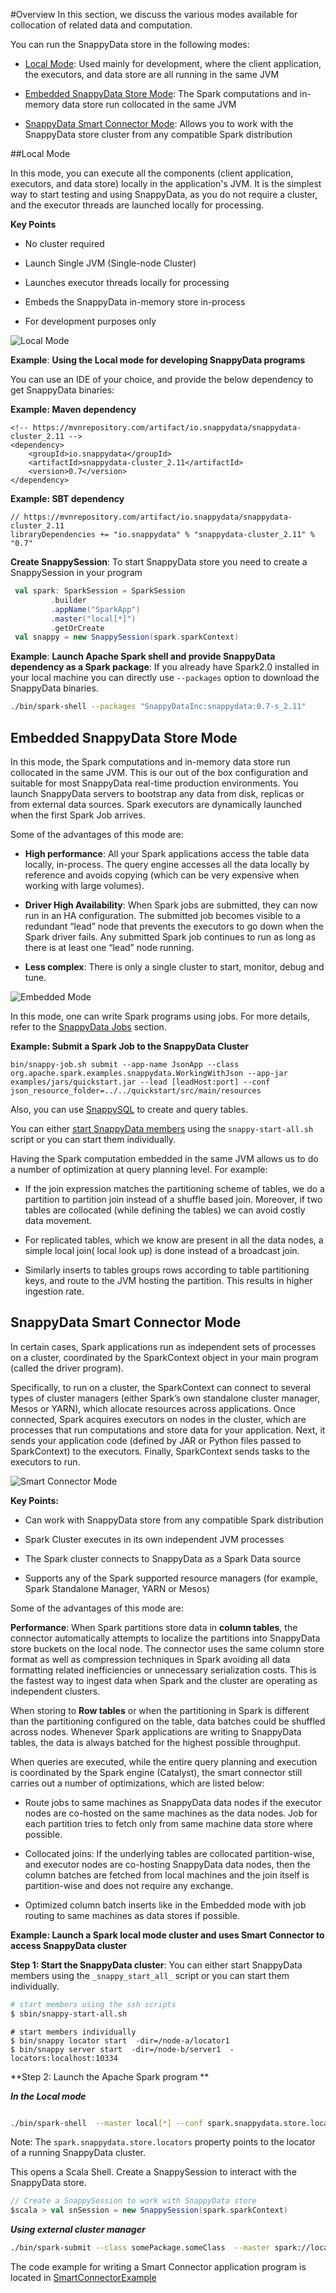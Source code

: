 #Overview
In this section, we discuss the various modes available for collocation of related data and computation.

You can run the SnappyData store in the following modes:

* [Local Mode](#localmode): Used mainly for development, where the client application, the executors, and data store are all running in the same JVM

* [Embedded SnappyData Store Mode](#embeddedmode): The Spark computations and in-memory data store run collocated in the same JVM

* [SnappyData Smart Connector Mode](#connectormode): Allows you to work with the SnappyData store cluster from any compatible Spark distribution
 
<a id="localmode"></a>
##Local Mode

In this mode, you can execute all the components (client application, executors, and data store) locally in the application's JVM. It is the simplest way to start testing and using SnappyData, as you do not require a cluster, and the  executor threads are launched locally for processing.

**Key Points**

* No cluster required

* Launch Single JVM (Single-node Cluster)

* Launches executor threads locally for processing

* Embeds the SnappyData in-memory store in-process

* For development purposes only
 
![Local Mode](Images/SnappyLocalMode.png)

**Example**: **Using the Local mode for developing SnappyData programs**

You can use an IDE of your choice, and provide the below dependency to get SnappyData binaries:

**Example: Maven dependency**
```
<!-- https://mvnrepository.com/artifact/io.snappydata/snappydata-cluster_2.11 -->
<dependency>
    <groupId>io.snappydata</groupId>
    <artifactId>snappydata-cluster_2.11</artifactId>
    <version>0.7</version>
</dependency>
```
**Example: SBT dependency**

```
// https://mvnrepository.com/artifact/io.snappydata/snappydata-cluster_2.11
libraryDependencies += "io.snappydata" % "snappydata-cluster_2.11" % "0.7"

```
**Create SnappySession**: To start SnappyData store you need to create a SnappySession in your program
```scala
 val spark: SparkSession = SparkSession
         .builder
         .appName("SparkApp")
         .master("local[*]")
         .getOrCreate
 val snappy = new SnappySession(spark.sparkContext)
```
  
  
  
**Example**: **Launch Apache Spark shell and provide SnappyData dependency as a Spark package**:
If you already have Spark2.0 installed in your local machine you can directly use `--packages` option to download the SnappyData binaries.
```bash
./bin/spark-shell --packages "SnappyDataInc:snappydata:0.7-s_2.11"
```


<a id="embeddedmode"></a>
## Embedded SnappyData Store Mode
In this mode, the Spark computations and in-memory data store run collocated in the same JVM. This is our out of the box configuration and suitable for most SnappyData real-time production environments. You launch SnappyData servers to bootstrap any data from disk, replicas or from external data sources.
Spark executors are dynamically launched when the first Spark Job arrives.

Some of the advantages of this mode are:

* **High performance**: All your Spark applications access the table data locally, in-process. The query engine accesses all the data locally by reference and avoids copying (which can be very expensive when working with large volumes).

* **Driver High Availability**: When Spark jobs are submitted, they can now run in an HA configuration. The submitted job becomes visible to a redundant “lead” node that prevents the executors to go down when the Spark driver fails. Any submitted Spark job continues to run as long as there is at least one “lead” node running.

* **Less complex**: There is only a single cluster to start, monitor, debug and tune.

![Embedded Mode](Images/SnappyEmbeddedMode.png)

In this mode, one can write Spark programs using jobs. For more details, refer to the [SnappyData Jobs](programming_guide#snappydata-jobs) section.

**Example: Submit a Spark Job to the SnappyData Cluster**
```
bin/snappy-job.sh submit --app-name JsonApp --class org.apache.spark.examples.snappydata.WorkingWithJson --app-jar examples/jars/quickstart.jar --lead [leadHost:port] --conf json_resource_folder=../../quickstart/src/main/resources
```

Also, you can use [SnappySQL](howto/#howto-snappyShell) to create and query tables.

You can either [start SnappyData members](install.md) using the `snappy-start-all.sh` script or you can start them individually.

Having the Spark computation embedded in the same JVM allows us to do a number of optimization at query planning level. For example:

* If the join expression matches the partitioning scheme of tables, we do a partition to partition join instead of a shuffle based join.
  Moreover, if two tables are collocated (while defining the tables) we can avoid costly data movement.

* For replicated tables, which we know are present in all the data nodes,  a simple local join( local look up)  is done instead of a broadcast join.

* Similarly inserts to tables groups rows according to table partitioning keys, and route to the JVM hosting the partition. This results in higher ingestion rate.

<a id="connectormode"></a>
## SnappyData Smart Connector Mode
In certain cases, Spark applications run as independent sets of processes on a cluster, coordinated by the SparkContext object in your main program (called the driver program).

Specifically, to run on a cluster, the SparkContext can connect to several types of cluster managers (either Spark’s own standalone cluster manager, Mesos or YARN), which allocate resources across applications. Once connected, Spark acquires executors on nodes in the cluster, which are processes that run computations and store data for your application. Next, it sends your application code (defined by JAR or Python files passed to SparkContext) to the executors. Finally, SparkContext sends tasks to the executors to run.

![Smart Connector Mode](Images/SnappyConnectorMode.png)

**Key Points:**

* Can work with SnappyData store from any compatible Spark distribution

* Spark Cluster executes in its own independent JVM processes

* The Spark cluster connects to SnappyData as a Spark Data source

* Supports any of the Spark supported resource managers (for example, Spark Standalone Manager, YARN or Mesos)

Some of the advantages of this mode are:

**Performance**: When Spark partitions store data in **column tables**, the connector automatically attempts to localize the partitions into SnappyData store buckets on the local node. The connector uses the same column store format as well as compression techniques in Spark avoiding all data formatting related inefficiencies or unnecessary serialization costs. This is the fastest way to ingest data when Spark and the cluster are operating as independent clusters.

When storing to **Row tables** or when the partitioning in Spark is different than the partitioning configured on the table, data batches could be shuffled across nodes. Whenever Spark applications are writing to SnappyData tables, the data is always batched for the highest possible throughput.

When queries are executed, while the entire query planning and execution is coordinated by the Spark engine (Catalyst), the smart connector still carries out a number of optimizations, which are listed below:

* Route jobs to same machines as SnappyData data nodes if the executor nodes are co-hosted on the same machines as the data nodes. Job for each partition tries to fetch only from same machine data store where possible.


* Collocated joins: If the underlying tables are collocated partition-wise, and executor nodes are co-hosting SnappyData data nodes, then the column batches are fetched from local machines and the join itself is partition-wise and does not require any exchange.


* Optimized column batch inserts like in the Embedded mode with job routing to same machines as data stores if possible.

**Example: Launch a Spark local mode cluster and uses Smart Connector to access SnappyData cluster**

**Step 1: Start the SnappyData cluster**:
You can either start SnappyData members using the `_snappy_start_all_` script or you can start them individually.

```bash
# start members using the ssh scripts
$ sbin/snappy-start-all.sh
```

```
# start members individually
$ bin/snappy locator start  -dir=/node-a/locator1
$ bin/snappy server start  -dir=/node-b/server1  -locators:localhost:10334
```

**Step 2: Launch the Apache Spark program **

***_In the Local mode_***
```bash

./bin/spark-shell  --master local[*] --conf spark.snappydata.store.locators=localhost:10334 --packages "SnappyDataInc:snappydata:0.7-s_2.11"
```
<Note>Note: The `spark.snappydata.store.locators` property points to the locator of a running SnappyData cluster.</Note>

This opens a Scala Shell. Create a SnappySession to interact with the SnappyData store.
```scala
// Create a SnappySession to work with SnappyData store
$scala > val snSession = new SnappySession(spark.sparkContext)
```

***_Using external cluster manager_***
```bash
./bin/spark-submit --class somePackage.someClass  --master spark://localhost:7077 --conf spark.snappydata.store.locators=localhost:10334 --packages "SnappyDataInc:snappydata:0.7-s_2.11"
```
The code example for writing a Smart Connector application program is located in [SmartConnectorExample](https://github.com/SnappyDataInc/snappydata/blob/master/examples/src/main/scala/org/apache/spark/examples/snappydata/SmartConnectorExample.scala)

